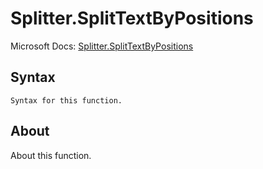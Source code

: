 ---
---

# Splitter.SplitTextByPositions

Microsoft Docs: [Splitter.SplitTextByPositions](https://docs.microsoft.com/en-us/powerquery-m/splitter-splittextbypositions)

## Syntax

```
Syntax for this function.
```

## About

About this function.

